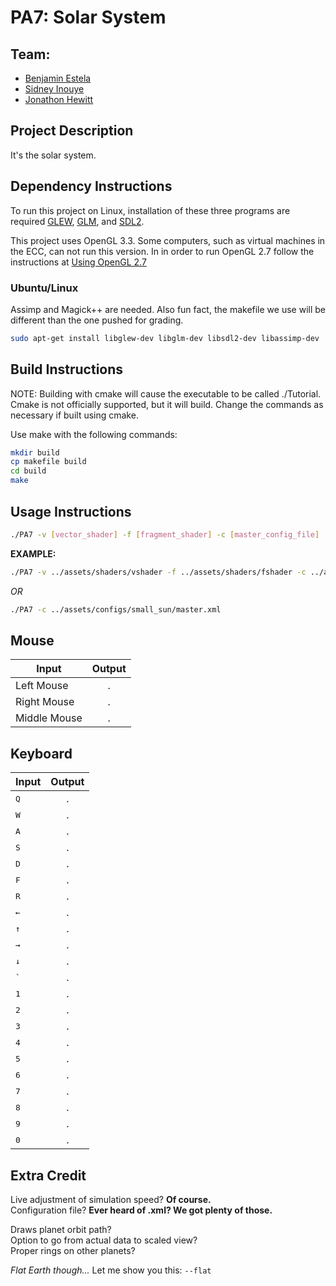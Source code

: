# PA7: Solar System

## Team:
- [Benjamin Estela](https://github.com/nebunr)
- [Sidney Inouye](https://github.com/sinouye)
- [Jonathon Hewitt](https://github.com/zotlann)

## Project Description
It's the solar system.

## Dependency Instructions
To run this project on Linux, installation of these three programs are required [GLEW](http://glew.sourceforge.net/), [GLM](http://glm.g-truc.net/0.9.7/index.html), and [SDL2](https://wiki.libsdl.org/Tutorials).

This project uses OpenGL 3.3. Some computers, such as virtual machines in the ECC, can not run this version. In in order to run OpenGL 2.7 follow the instructions at [Using OpenGL 2.7](https://github.com/HPC-Vis/computer-graphics/wiki/Using-OpenGL-2.7)

### Ubuntu/Linux
Assimp and Magick++ are needed. Also fun fact, the makefile we use will be different than the one pushed for grading.
```bash
sudo apt-get install libglew-dev libglm-dev libsdl2-dev libassimp-dev
```

## Build Instructions
NOTE: Building with cmake will cause the executable to be called ./Tutorial.  Cmake is not officially supported, but it will build. Change the commands as necessary if built using cmake.

Use make with the following commands:
```bash
mkdir build
cp makefile build
cd build
make
```

## Usage Instructions
```bash
./PA7 -v [vector_shader] -f [fragment_shader] -c [master_config_file]
```
**EXAMPLE:**
```bash
./PA7 -v ../assets/shaders/vshader -f ../assets/shaders/fshader -c ../assets/configs/[folder]/master.xml
```
*OR*
```bash
./PA7 -c ../assets/configs/small_sun/master.xml
```

## Mouse
| Input | Output |
| - |:-:|
| Left Mouse | . |
| Right Mouse | . |
| Middle Mouse | . |

## Keyboard
| Input | Output |
| - |:-:|
| <kbd>Q</kbd> | . |
| <kbd>W</kbd> | . |
| <kbd>A</kbd> | . |
| <kbd>S</kbd> | . |
| <kbd>D</kbd> | . |
| <kbd>F</kbd> | . |
| <kbd>R</kbd> | . |
| <kbd>&#8592;</kbd> | . |
| <kbd>&#8593;</kbd> | . |
| <kbd>&#8594;</kbd> | . |
| <kbd>&#8595;</kbd> | . |
| <kbd>`</kbd> | . |
| <kbd>1</kbd> | . |
| <kbd>2</kbd> | . |
| <kbd>3</kbd> | . |
| <kbd>4</kbd> | . |
| <kbd>5</kbd> | . |
| <kbd>6</kbd> | . |
| <kbd>7</kbd> | . |
| <kbd>8</kbd> | . |
| <kbd>9</kbd> | . |
| <kbd>0</kbd> | . |

## Extra Credit
Live adjustment of simulation speed? **Of course.**  
Configuration file? **Ever heard of .xml? We got plenty of those.**  

Draws planet orbit path?  
Option to go from actual data to scaled view?   
Proper rings on other planets?  

*Flat Earth though...* Let me show you this: `--flat `  